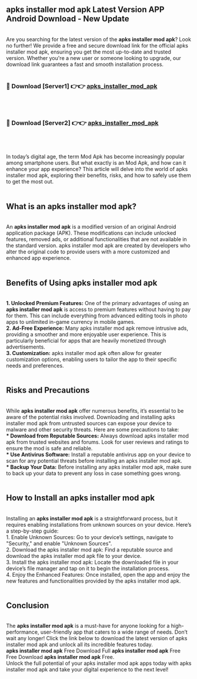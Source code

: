 ## apks installer mod apk Latest Version APP Android Download - New Update
<br>
Are you searching for the latest version of the <strong>apks installer mod apk</strong>? Look no further! We provide a free and secure download link for the official apks installer mod apk, ensuring you get the most up-to-date and trusted version. Whether you're a new user or someone looking to upgrade, our download link guarantees a fast and smooth installation process.
<br>
<br>
<h3>🔴 Download [Server1] 👉👉 <a href="https://modyolo.store/apks+installer+mod+apk">apks_installer_mod_apk</a></h3><br>
<br>
<h3>🔴 Download [Server2] 👉👉 <a href="https://modyolo.store/apks+installer+mod+apk">apks_installer_mod_apk</a></h3><br>
<br>
<br>
In today’s digital age, the term Mod Apk has become increasingly popular among smartphone users. But what exactly is an Mod Apk, and how can it enhance your app experience? This article will delve into the world of apks installer mod apk, exploring their benefits, risks, and how to safely use them to get the most out.
<br>
<br>
<h2>What is an apks installer mod apk?</h2>
<br>
An <strong>apks installer mod apk</strong> is a modified version of an original Android application package (APK). These modifications can include unlocked features, removed ads, or additional functionalities that are not available in the standard version. apks installer mod apk are created by developers who alter the original code to provide users with a more customized and enhanced app experience.
<br>
<br>
<h2>Benefits of Using apks installer mod apk</h2>
<br>
<strong> 1. Unlocked Premium Features:</strong> One of the primary advantages of using an <strong>apks installer mod apk</strong> is access to premium features without having to pay for them. This can include everything from advanced editing tools in photo apps to unlimited in-game currency in mobile games.
<br>
<strong> 2. Ad-Free Experience:</strong> Many apks installer mod apk remove intrusive ads, providing a smoother and more enjoyable user experience. This is particularly beneficial for apps that are heavily monetized through advertisements.
<br>
<strong> 3. Customization:</strong> apks installer mod apk often allow for greater customization options, enabling users to tailor the app to their specific needs and preferences.
<br>
<br>
<h2>Risks and Precautions</h2>
<br>
While <strong>apks installer mod apk</strong> offer numerous benefits, it’s essential to be aware of the potential risks involved. Downloading and installing apks installer mod apk from untrusted sources can expose your device to malware and other security threats. Here are some precautions to take:
<br>
<strong> * Download from Reputable Sources:</strong> Always download apks installer mod apk from trusted websites and forums. Look for user reviews and ratings to ensure the mod is safe and reliable.
<br>
<strong> * Use Antivirus Software:</strong> Install a reputable antivirus app on your device to scan for any potential threats before installing an apks installer mod apk.
<br>
<strong> * Backup Your Data:</strong> Before installing any apks installer mod apk, make sure to back up your data to prevent any loss in case something goes wrong.
<br>
<br>
<h2>How to Install an apks installer mod apk</h2>
<br>
Installing an <strong>apks installer mod apk</strong> is a straightforward process, but it requires enabling installations from unknown sources on your device. Here’s a step-by-step guide:
<br>
 1. Enable Unknown Sources: Go to your device’s settings, navigate to "Security," and enable "Unknown Sources".
<br>
 2. Download the apks installer mod apk: Find a reputable source and download the apks installer mod apk file to your device.
<br>
 3. Install the apks installer mod apk: Locate the downloaded file in your device’s file manager and tap on it to begin the installation process.
<br>
 4. Enjoy the Enhanced Features: Once installed, open the app and enjoy the new features and functionalities provided by the apks installer mod apk.
<br>
<br>
<h2><strong>Conclusion</strong></h2>
<br>
The <strong>apks installer mod apk</strong> is a must-have for anyone looking for a high-performance, user-friendly app that caters to a wide range of needs. Don’t wait any longer! Click the link below to download the latest version of apks installer mod apk and unlock all its incredible features today.
<br>
<strong>apks installer mod apk</strong> Free Download Full <strong>apks installer mod apk</strong> Free Free Download <strong>apks installer mod apk</strong> Free.
<br>
Unlock the full potential of your apks installer mod apk apps today with apks installer mod apk and take your digital experience to the next level!